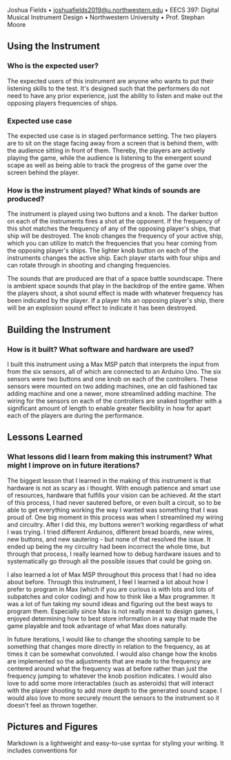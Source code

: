 Joshua Fields • joshuafields2019@u.northwestern.edu • EECS 397: Digital Musical Instrument Design • Northwestern University • Prof. Stephan Moore

## Using the Instrument

### Who is the expected user? 
The expected users of this instrument are anyone who wants to put their listening skills to the test. It's designed such that the performers do not need to have any prior experience, just the ability to listen and make out the opposing players frequencies of ships.

### Expected use case
The expected use case is in staged performance setting. The two players are to sit on the stage facing away from a screen that is behind them, with the audience sitting in front of them. Thereby, the players are actively playing the game, while the audience is listening to the emergent sound scape as well as being able to track the progress of the game over the screen behind the player.


### How is the instrument played? What kinds of sounds are produced?
The instrument is played using two buttons and a knob. The darker button on each of the instruments fires a shot at the opponent. If the frequency of this shot matches the frequency of any of the opposing player's ships, that ship will be destroyed. The knob changes the frequency of your active ship, which you can utilize to match the frequencies that you hear coming from the opposing player's ships. The lighter knob button on each of the instruments changes the active ship. Each player starts with four ships and can rotate through in shooting and changing frequencies.

The sounds that are produced are that of a space battle soundscape. There is ambient space sounds that play in the backdrop of the entire game. When the players shoot, a shot sound effect is made with whatever frequency has been indicated by the player. If a player hits an opposing player's ship, there will be an explosion sound effect to indicate it has been destroyed.

## Building the Instrument

### How is it built? What software and hardware are used?

I built this instrument using a Max MSP patch that interprets the input from from the six sensors, all of which are connected to an Arduino Uno. The six sensors were two buttons and one knob on each of the controllers. These sensors were mounted on two adding machines, one an old fashioned tax adding machine and one a newer, more streamlined adding machine. The wiring for the sensors on each of the controllers are snaked together with a significant amount of length to enable greater flexibility in how for apart each of the players are during the performance. 

## Lessons Learned

### What lessons did I learn from making this instrument? What might I improve on in future iterations?

The biggest lesson that I learned in the making of this instrument is that hardware is not as scary as i thought. With enough patience and smart use of resources, hardware that fulfills your vision can be achieved. At the start of this process, I had never sautered before, or even built a circuit, so to be able to get everything working the way I wanted was something that I was proud of. One big moment in this process was when I streamlined my wiring and circuitry. After I did this, my buttons weren't working regardless of what I was trying. I tried different Arduinos, different bread boards, new wires, new buttons, and new sautering - but none of that resolved the issue. It ended up being the my circuitry had been incorrect the whole time, but through that process, I really learned how to debug hardware issues and to systematically go through all the possible issues that could be going on.

I also learned a lot of Max MSP throughout this process that I had no idea about before. Through this instrument, I feel I learned a lot about how I prefer to program in Max (which if you are curious is with lots and lots of subpatches and color coding) and how to think like a Max programmer. It was a lot of fun taking my sound ideas and figuring out the best ways to program them. Especially since Max is not really meant to design games, I enjoyed determining how to best store information in a way that made the game playable and took advantage of what Max does naturally.

In future iterations, I would like to change the shooting sample to be something that changes more directly in relation to the frequency, as at times it can be somewhat convoluted. I would also change how the knobs are implemented so the adjustments that are made to the frequency are centered around what the frequency was at before rather than just the frequency jumping to whatever the knob position indicates. I would also love to add some more interactables (such as asteroids) that will interact with the player shooting to add more depth to the generated sound scape. I would also love to more securely mount the sensors to the instrument so it doesn't feel as thrown together. 

## Pictures and Figures

Markdown is a lightweight and easy-to-use syntax for styling your writing. It includes conventions for
